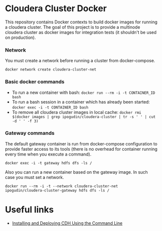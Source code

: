 # Cloudera Cluster Docker

This repository contains Docker contexts to build docker images for running a cloudera cluster. The goal of this project is to provide a multinode cloudera cluster as docker images for integration tests (it shouldn't be used on production).

### Network
You must create a network before running a cluster from docker-compose.

`docker network create cloudera-cluster-net`

### Basic docker commands

- To run a new container with bash: `docker run --rm -i -t CONTAINER_ID bash`
- To run a bash session in a container which has already been started: `docker exec -i -t CONTAINER_ID bash`
- To remove all cloudera cluster images in local cache: `docker rmi $(docker images | grep ipogudin/cloudera-cluster | tr -s ' ' | cut -d ' ' -f 3)`

### Gateway commands

The default gateway container is run from docker-compose configuration to provide faster access to its tools (there is no overhead for container running every time when you execute a command). 

`docker exec -i -t gateway hdfs dfs -ls /`

Also you can run a new container based on the gateway image. In such case you must set a network.

`docker run --rm -i -t --network cloudera-cluster-net ipogudin/cloudera-cluster-gateway hdfs dfs -ls /`

# Useful links
- [Installing and Deploying CDH Using the Command Line](https://www.cloudera.com/documentation/enterprise/latest/topics/cdh_ig_command_line.html)
